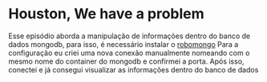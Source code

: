 # Houston, We have a problem
Esse episódio aborda a manipulação de informações dentro do banco de dados mongodb, para isso,  é necessário instalar o [robomongo](robomongo.org)
Para a configuração eu criei uma nova conexão manualmente nomeando com o mesmo nome do container do mongodb e confirmei a porta.
Após isso, conectei e já consegui visualizar as informações dentro do banco de dados
